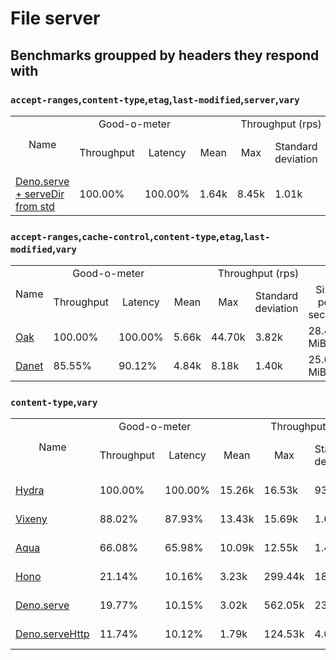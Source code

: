 # File server
## Benchmarks groupped by headers they respond with

### `accept-ranges`,`content-type`,`etag`,`last-modified`,`server`,`vary`


<table>
<tr>
    <td align="center" rowspan="2">Name</td>
    <td align="center" colspan="2">Good-o-meter</td>
    <td align="center" colspan="4">Throughput (rps)</td>
    <td align="center" colspan="3">Latency (ms)</td>
</tr>
<tr>
    <!-- still Name -->
    <td align="center">Throughput</td>
    <td align="center">Latency</td>
    <td align="center">Mean</td>
    <td align="center">Max</td>
    <td align="center">Standard deviation</td>
    <td align="center">Size per second</td>
    <td align="center">Avg</td>
    <td align="center">Min</td>
    <td align="center">Max</td>
</tr><tr>
    <td><a href="./deno_serve_serveDir.ts.md">Deno.serve + serveDir from std</a></td>
    <td>100.00%</td>
    <td>100.00%</td>
    <td>1.64k</td>
    <td>8.45k</td>
    <td>1.01k</td>
    <td>8.17 MiB</td>
    <td>41.33</td>
    <td>3.48</td>
    <td>50.39</td>
</tr>
</table>

### `accept-ranges`,`cache-control`,`content-type`,`etag`,`last-modified`,`vary`


<table>
<tr>
    <td align="center" rowspan="2">Name</td>
    <td align="center" colspan="2">Good-o-meter</td>
    <td align="center" colspan="4">Throughput (rps)</td>
    <td align="center" colspan="3">Latency (ms)</td>
</tr>
<tr>
    <!-- still Name -->
    <td align="center">Throughput</td>
    <td align="center">Latency</td>
    <td align="center">Mean</td>
    <td align="center">Max</td>
    <td align="center">Standard deviation</td>
    <td align="center">Size per second</td>
    <td align="center">Avg</td>
    <td align="center">Min</td>
    <td align="center">Max</td>
</tr><tr>
    <td><a href="./oak.ts.md">Oak</a></td>
    <td>100.00%</td>
    <td>100.00%</td>
    <td>5.66k</td>
    <td>44.70k</td>
    <td>3.82k</td>
    <td>28.45 MiB</td>
    <td>11.88</td>
    <td>5.73</td>
    <td>17.27</td>
</tr>
<tr>
    <td><a href="./danet.ts.md">Danet</a></td>
    <td>85.55%</td>
    <td>90.12%</td>
    <td>4.84k</td>
    <td>8.18k</td>
    <td>1.40k</td>
    <td>25.64 MiB</td>
    <td>13.18</td>
    <td>6.38</td>
    <td>20.80</td>
</tr>
</table>

### `content-type`,`vary`


<table>
<tr>
    <td align="center" rowspan="2">Name</td>
    <td align="center" colspan="2">Good-o-meter</td>
    <td align="center" colspan="4">Throughput (rps)</td>
    <td align="center" colspan="3">Latency (ms)</td>
</tr>
<tr>
    <!-- still Name -->
    <td align="center">Throughput</td>
    <td align="center">Latency</td>
    <td align="center">Mean</td>
    <td align="center">Max</td>
    <td align="center">Standard deviation</td>
    <td align="center">Size per second</td>
    <td align="center">Avg</td>
    <td align="center">Min</td>
    <td align="center">Max</td>
</tr><tr>
    <td><a href="./hydra.ts.md">Hydra</a></td>
    <td>100.00%</td>
    <td>100.00%</td>
    <td>15.26k</td>
    <td>16.53k</td>
    <td>939.26</td>
    <td>80.78 MiB</td>
    <td>4.18</td>
    <td>1.56</td>
    <td>6.57</td>
</tr>
<tr>
    <td><a href="./vixeny.ts.md">Vixeny</a></td>
    <td>88.02%</td>
    <td>87.93%</td>
    <td>13.43k</td>
    <td>15.69k</td>
    <td>1.69k</td>
    <td>71.06 MiB</td>
    <td>4.75</td>
    <td>1.69</td>
    <td>8.69</td>
</tr>
<tr>
    <td><a href="./aqua.ts.md">Aqua</a></td>
    <td>66.08%</td>
    <td>65.98%</td>
    <td>10.09k</td>
    <td>12.55k</td>
    <td>1.47k</td>
    <td>53.36 MiB</td>
    <td>6.33</td>
    <td>3.14</td>
    <td>11.72</td>
</tr>
<tr>
    <td><a href="./hono.ts.md">Hono</a></td>
    <td>21.14%</td>
    <td>10.16%</td>
    <td>3.23k</td>
    <td>299.44k</td>
    <td>18.23k</td>
    <td>8.22 MiB</td>
    <td>41.10</td>
    <td>0.59</td>
    <td>48.70</td>
</tr>
<tr>
    <td><a href="./deno_serve.ts.md">Deno.serve</a></td>
    <td>19.77%</td>
    <td>10.15%</td>
    <td>3.02k</td>
    <td>562.05k</td>
    <td>23.65k</td>
    <td>8.21 MiB</td>
    <td>41.15</td>
    <td>5.78</td>
    <td>45.58</td>
</tr>
<tr>
    <td><a href="./deno_serve_http.ts.md">Deno.serveHttp</a></td>
    <td>11.74%</td>
    <td>10.12%</td>
    <td>1.79k</td>
    <td>124.53k</td>
    <td>4.65k</td>
    <td>5.12 MiB</td>
    <td>41.29</td>
    <td>0.74</td>
    <td>46.24</td>
</tr>
</table>